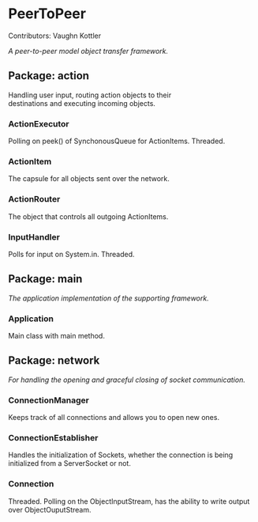 # PeerToPeer

Contributors: Vaughn Kottler

*A peer-to-peer model object transfer framework.*

## Package: action

Handling user input, routing action objects to their   
destinations and executing incoming objects.

### ActionExecutor

Polling on peek() of SynchonousQueue for ActionItems. Threaded. 

### ActionItem

The capsule for all objects sent over the network.

### ActionRouter

The object that controls all outgoing ActionItems.

### InputHandler

Polls for input on System.in. Threaded.

## Package: main

*The application implementation of the supporting framework.*

### Application

Main class with main method.

## Package: network

*For handling the opening and graceful closing of socket communication.*

### ConnectionManager

Keeps track of all connections and allows you to open new ones.

### ConnectionEstablisher

Handles the initialization of Sockets, whether the connection is being initialized from a ServerSocket or not.

### Connection

Threaded. Polling on the ObjectInputStream, has the ability to write output over ObjectOuputStream.

